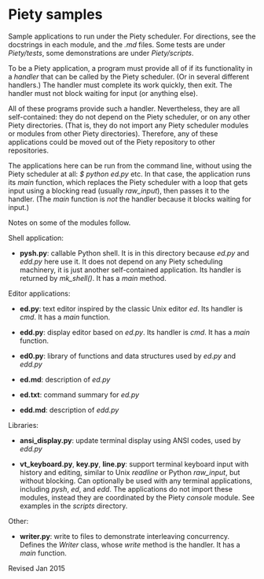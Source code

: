 Piety samples
=============

Sample applications to run under the Piety scheduler.  For directions,
see the docstrings in each module, and the *.md* files.  Some tests are
under *Piety/tests*, some demonstrations are under *Piety/scripts*.

To be a Piety application, a program must provide all of if its
functionality in a *handler* that can be called by the Piety
scheduler.  (Or in several different handlers.)  The handler must
complete its work quickly, then exit.  The handler must not block
waiting for input (or anything else).

All of these programs provide such a handler.  Nevertheless, they are
all self-contained: they do not depend on the Piety scheduler, or on
any other Piety directories.  (That is, they do not import any Piety
scheduler modules or modules from other Piety directories).
Therefore, any of these applications could be moved out of the Piety
repository to other repositories.

The applications here can be run from the command line, without using
the Piety scheduler at all: *$ python ed.py* etc.  In that
case, the application runs its *main* function, which replaces the
Piety scheduler with a loop that gets input using a blocking read
(usually *raw_input*), then passes it to the handler.  (The *main*
function is *not* the handler because it blocks waiting for input.)

Notes on some of the modules follow.

Shell application:

- **pysh.py**: callable Python shell.  It is in this directory because
*ed.py* and *edd.py* here use it.  It does not depend on any Piety scheduling
machinery, it is just another self-contained application.  Its
handler is returned by *mk_shell()*.  It has a *main* method.

Editor applications:

- **ed.py**: text editor inspired by the classic Unix editor *ed*.
  Its handler is *cmd*.  It has a *main* function.

- **edd.py**: display editor based on *ed.py*.  Its handler is *cmd*.
  It has a *main* function.

- **ed0.py**: library of functions and data structures used by *ed.py*
    and *edd.py*

- **ed.md**: description of *ed.py*

- **ed.txt**: command summary for *ed.py*

- **edd.md**: description of *edd.py*

Libraries:

- **ansi_display.py**: update terminal display using ANSI codes, used
    by *edd.py*

- **vt_keyboard.py**, **key.py**, **line.py**: support terminal
    keyboard input with history and editing, similar to Unix
    *readline* or Python *raw_input*, but without blocking.  Can
    optionally be used with any terminal applications, including
    *pysh*, *ed*, and *edd*.  The applications do not import these
    modules, instead they are coordinated by the Piety *console*
    module.  See examples in the *scripts* directory.

Other:

- **writer.py**: write to files to demonstrate interleaving concurrency.
  Defines the *Writer* class, whose *write* method is the handler.
  It has a *main* function.

Revised Jan 2015
